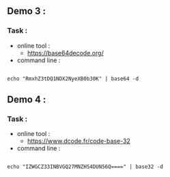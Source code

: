 ## Demo 3 :

### Task :

- online tool : 
  - https://base64decode.org/
- command line : 
<code>
echo "RmxhZ3tDQ1NDX2NyeXB0b30K" | base64 -d
</code>

## Demo 4 :

### Task :

- online tool : 
  - https://www.dcode.fr/code-base-32
- command line : 
<code>
echo "IZWGCZ33INBVGQ27MNZHS4DUN56Q====" | base32 -d
</code>
